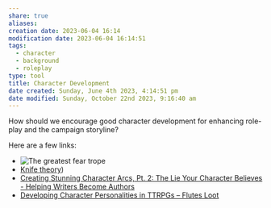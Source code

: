 ```yaml
---
share: true
aliases:
creation date: 2023-06-04 16:14
modification date: 2023-06-04 16:14:51
tags:
  - character
  - background
  - roleplay
type: tool
title: Character Development
date created: Sunday, June 4th 2023, 4:14:51 pm
date modified: Sunday, October 22nd 2023, 9:16:40 am
---
```


How should we encourage good character development for enhancing role-play and the campaign storyline?

Here are a few links:

- ![The greatest fear trope](https://youtu.be/HEcI_tCU5DQ)
- [Knife theory](https://www.reddit.com/r/DnD/comments/775caq/my_friends_and_i_have_something_called_knife/?utm_source=share&utm_medium=web2x&context=3))
- [Creating Stunning Character Arcs, Pt. 2: The Lie Your Character Believes - Helping Writers Become Authors](https://www.helpingwritersbecomeauthors.com/character-arcs-2/)
- [Developing Character Personalities in TTRPGs – Flutes Loot](https://www.flutesloot.com/developing-character-personalities-in-ttrpgs/)
